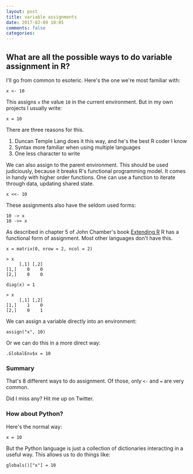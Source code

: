 ```yaml
---
layout: post
title: variable assignments
date: 2017-02-09 10:05
comments: false
categories: 
---
```


## What are all the possible ways to do variable assignment in R?

I'll go from common to esoteric. Here's the one we're most familiar with:

```
x <- 10
```

This assigns `x` the value `10` in the current environment.
But in my own projects I usually write:

```
x = 10
```

There are three reasons for this.

1. Duncan Temple Lang does it this way, and he's the best R coder I
   know
2. Syntax more familiar when using multiple languages
3. One less character to write

We can also assign to the parent environment. This should be used judiciously,
because it breaks R's functional programming model. It comes in handy with
higher order functions. One can use a function to iterate through data,
updating shared state.

```
x <<- 10
```

These assignments also have the seldom used forms:

```
10 -> x
10 ->> x
```

As described in chapter 5 of John Chamber's book [Extending
R](https://www.amazon.com/Extending-Chapman-Hall-John-Chambers/dp/1498775713)
R has a functional form of assignment. Most other languages don't have
this.

```
x = matrix(0, nrow = 2, ncol = 2)

> x
     [,1] [,2]
[1,]    0    0
[2,]    0    0

diag(x) = 1

> x
     [,1] [,2]
[1,]    1    0
[2,]    0    1
```

We can 
assign a variable directly into an environment:

```
assign("x", 10)
```

Or we can do this in a more direct way:

```
.GlobalEnv$x = 10
```

### Summary

That's 8 different ways to do assignment. Of those, only `<-` and `=` are
very common.

Did I miss any? Hit me up on Twitter.

### How about Python?

Here's the normal way:

```
x = 10
```

But the Python language is just a collection of dictionaries interacting in
a useful way. This allows us to do things like:

```
globals()["x"] = 10
```
